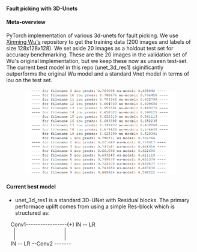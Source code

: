 #### Fault picking with 3D-Unets

#### Meta-overview
PyTorch implementation of various 3d-unets for fault picking. We use [Xinming Wu's](https://github.com/xinwucwp/faultSeg) repository to get the training data (200 images and labels of size 128x128x128). We set aside 20 images as a holdout test set for accuracy benchmarking. These are the 20 images in the validation set of Wu's original implementation, but we keep these now as unseen test-set. The current best model in this repo (unet_3d_res1) siginificantly outperforms the original Wu model and a standard Vnet model in terms of iou on the test set.  

<p align="center"><img width="80%"  src="images/iou_comparison1.PNG" /></p>

#### Current best model
* unet_3d_res1 is a standard 3D-UNet with Residual blocks. The primary performace uplift comes from using a simple Res-block which is structured as:  


&nbsp;&nbsp; Conv1-----------------(+) IN -- LR  
&nbsp;&nbsp;&nbsp;&nbsp; |&nbsp;&nbsp;&nbsp;&nbsp;&nbsp;&nbsp;&nbsp;&nbsp;&nbsp;&nbsp;&nbsp;&nbsp;&nbsp;&nbsp;&nbsp;&nbsp;&nbsp;&nbsp;&nbsp;&nbsp;&nbsp;&nbsp;&nbsp;&nbsp;&nbsp;&nbsp;&nbsp;&nbsp;&nbsp;&nbsp;&nbsp;&nbsp;&nbsp;|     
&nbsp;&nbsp;&nbsp;&nbsp; |&nbsp;&nbsp;&nbsp;&nbsp;&nbsp;&nbsp;&nbsp;&nbsp;&nbsp;&nbsp;&nbsp;&nbsp;&nbsp;&nbsp;&nbsp;&nbsp;&nbsp;&nbsp;&nbsp;&nbsp;&nbsp;&nbsp;&nbsp;&nbsp;&nbsp;&nbsp;&nbsp;&nbsp;&nbsp;&nbsp;&nbsp;&nbsp;&nbsp;|     
&nbsp;&nbsp; IN -- LR --Conv2 -------       
